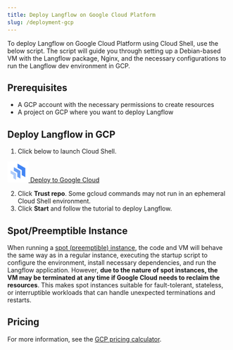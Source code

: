 ```yaml
---
title: Deploy Langflow on Google Cloud Platform
slug: /deployment-gcp
---
```


To deploy Langflow on Google Cloud Platform using Cloud Shell, use the below script.
The script will guide you through setting up a Debian-based VM with the Langflow package, Nginx, and the necessary configurations to run the Langflow dev environment in GCP.

## Prerequisites

* A GCP account with the necessary permissions to create resources
* A project on GCP where you want to deploy Langflow

## Deploy Langflow in GCP

1. Click below to launch Cloud Shell.

[![GCP Deploy](/logos/cloud_deploy.svg) Deploy to Google Cloud](https://console.cloud.google.com/cloudshell/open?git_repo=https://github.com/langflow-ai/langflow&working_dir=scripts/gcp&shellonly=true&tutorial=walkthroughtutorial.md)

2. Click **Trust repo**. Some gcloud commands may not run in an ephemeral Cloud Shell environment.
3. Click **Start** and follow the tutorial to deploy Langflow.

## Spot/Preemptible Instance

When running a [spot (preemptible) instance](https://cloud.google.com/compute/docs/instances/preemptible), the code and VM will behave the same way as in a regular instance, executing the startup script to configure the environment, install necessary dependencies, and run the Langflow application. However, **due to the nature of spot instances, the VM may be terminated at any time if Google Cloud needs to reclaim the resources**. This makes spot instances suitable for fault-tolerant, stateless, or interruptible workloads that can handle unexpected terminations and restarts.

## Pricing

For more information, see the [GCP pricing calculator](https://cloud.google.com/products/calculator?hl=en).
